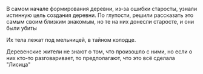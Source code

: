 В самом начале формирования деревни, из-за ошибки старосты, узнали истинную цель создания деревни. По глупости, решили рассказать это самым своим близким знакомым, но те на них донесли старосте, и они были убиты

Их тела лежат под мельницей, в тайном колодце.

Деревенские жители не знают о том, что произошло с ними, но если о них кто-то разговаривает, то предполагают, что это всё сделала "Лисица"